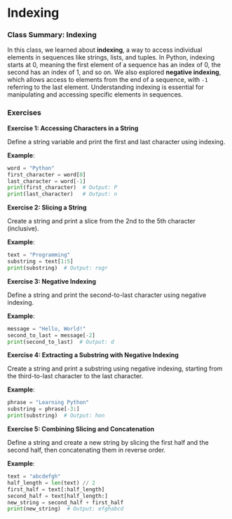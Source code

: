 # Indexing

### **Class Summary: Indexing**

In this class, we learned about **indexing**, a way to access individual elements in sequences like strings, lists, and tuples. In Python, indexing starts at 0, meaning the first element of a sequence has an index of 0, the second has an index of 1, and so on. We also explored **negative indexing**, which allows access to elements from the end of a sequence, with `-1` referring to the last element. Understanding indexing is essential for manipulating and accessing specific elements in sequences.

### **Exercises**

**Exercise 1: Accessing Characters in a String**

Define a string variable and print the first and last character using indexing.

**Example**:

```python
word = "Python"
first_character = word[0]
last_character = word[-1]
print(first_character)  # Output: P
print(last_character)   # Output: n

```

**Exercise 2: Slicing a String**

Create a string and print a slice from the 2nd to the 5th character (inclusive).

**Example**:

```python
text = "Programming"
substring = text[1:5]
print(substring)  # Output: rogr

```

**Exercise 3: Negative Indexing**

Define a string and print the second-to-last character using negative indexing.

**Example**:

```python
message = "Hello, World!"
second_to_last = message[-2]
print(second_to_last)  # Output: d

```

**Exercise 4: Extracting a Substring with Negative Indexing**

Create a string and print a substring using negative indexing, starting from the third-to-last character to the last character.

**Example**:

```python
phrase = "Learning Python"
substring = phrase[-3:]
print(substring)  # Output: hon

```

**Exercise 5: Combining Slicing and Concatenation**

Define a string and create a new string by slicing the first half and the second half, then concatenating them in reverse order.

**Example**:

```python
text = "abcdefgh"
half_length = len(text) // 2
first_half = text[:half_length]
second_half = text[half_length:]
new_string = second_half + first_half
print(new_string)  # Output: efghabcd

```
